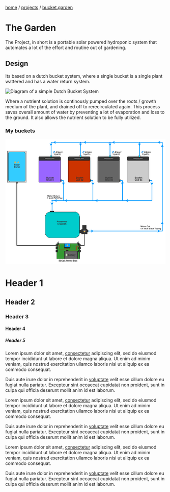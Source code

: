 <a href="/">home</a> / <a href="/projects">projects</a> /  <a href="/projects/garden">bucket.garden</a>

<div class="sage">
  <h1>The Garden</h1>
  <div class="container">
    <p>The Project, in short is a portable solar powered hydroponic system that automates a lot of the effort and routine out of gardening. </p>
  <h2>Design</h2>
    <p>Its based on a dutch bucket system, where a single bucket is a single plant wattered and has a water return system. </p>
    <img src="https://i0.wp.com/www.nosoilsolutions.com/wp-content/uploads/2019/06/dutch-bucket-systems-605x315.png" alt="Diagram of a simple Dutch Bucket System" />
    <p>Where a nutrient solution is continously pumped over the roots / growth medium of the plant, and drained off to rerecirculated again. This process saves overall amount of water by preventing a lot of evaporation and loss to the ground. It also allows the nutrient solution to be fully utilized.</p>
    <h3>My buckets</h3>
    <img src="/assets/media/images/project/garden/water_diagram.png" alt="" />
  </div>
</div>
<div class="sage">
  <h1>Header 1</h1>
  <h2>Header 2</h2>
  <h3>Header 3</h3>
  <h4>Header 4</h4>
  <h5>Header 5</h5>
  <p>Lorem ipsum dolor sit amet, <a href="#">consectetur</a> adipiscing elit, sed do eiusmod tempor incididunt ut labore et dolore magna aliqua. Ut enim ad minim veniam, quis nostrud exercitation ullamco laboris nisi ut aliquip ex ea commodo consequat. </p>
  <p>Duis aute irure dolor in reprehenderit in <a href="#">voluptate</a> velit esse cillum dolore eu fugiat nulla pariatur. Excepteur sint occaecat cupidatat non proident, sunt in culpa qui officia deserunt mollit anim id est laborum.</p>
  <div class="container">
    <p>Lorem ipsum dolor sit amet, <a href="#">consectetur</a> adipiscing elit, sed do eiusmod tempor incididunt ut labore et dolore magna aliqua. Ut enim ad minim veniam, quis nostrud exercitation ullamco laboris nisi ut aliquip ex ea commodo consequat. </p>
    <p>Duis aute irure dolor in reprehenderit in <a href="#">voluptate</a> velit esse cillum dolore eu fugiat nulla pariatur. Excepteur sint occaecat cupidatat non proident, sunt in culpa qui officia deserunt mollit anim id est laborum.</p>
  </div>
  <div class="container">
    <p>Lorem ipsum dolor sit amet, <a href="#">consectetur</a> adipiscing elit, sed do eiusmod tempor incididunt ut labore et dolore magna aliqua. Ut enim ad minim veniam, quis nostrud exercitation ullamco laboris nisi ut aliquip ex ea commodo consequat. </p>
    <p>Duis aute irure dolor in reprehenderit in <a href="#">voluptate</a> velit esse cillum dolore eu fugiat nulla pariatur. Excepteur sint occaecat cupidatat non proident, sunt in culpa qui officia deserunt mollit anim id est laborum.</p>
  </div>
</div>
